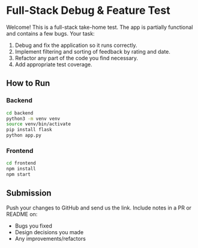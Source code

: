 
# Full-Stack Debug & Feature Test

Welcome! This is a full-stack take-home test. The app is partially functional and contains a few bugs. Your task:

1. Debug and fix the application so it runs correctly.
2. Implement filtering and sorting of feedback by rating and date.
3. Refactor any part of the code you find necessary.
4. Add appropriate test coverage.

## How to Run

### Backend
```bash
cd backend
python3 -m venv venv
source venv/bin/activate
pip install flask
python app.py
```

### Frontend
```bash
cd frontend
npm install
npm start
```

## Submission
Push your changes to GitHub and send us the link. Include notes in a PR or README on:
- Bugs you fixed
- Design decisions you made
- Any improvements/refactors

